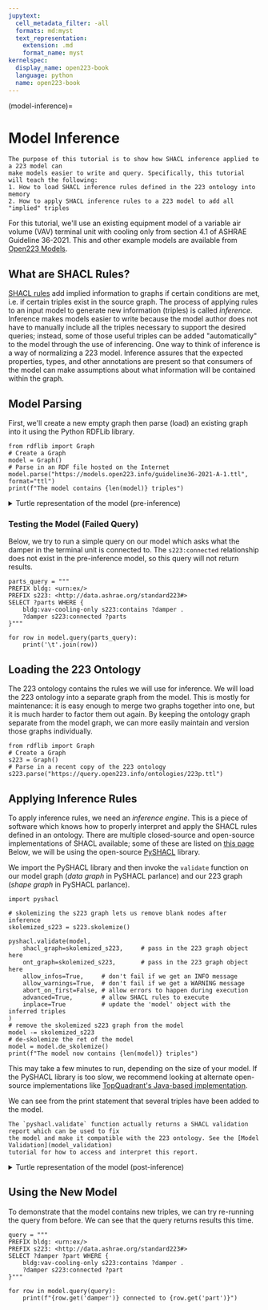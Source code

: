 ```yaml
---
jupytext:
  cell_metadata_filter: -all
  formats: md:myst
  text_representation:
    extension: .md
    format_name: myst
kernelspec:
  display_name: open223-book
  language: python
  name: open223-book
---
```

(model-inference)=
# Model Inference

```{note}
The purpose of this tutorial is to show how SHACL inference applied to a 223 model can
make models easier to write and query. Specifically, this tutorial will teach the following:
1. How to load SHACL inference rules defined in the 223 ontology into memory
2. How to apply SHACL inference rules to a 223 model to add all "implied" triples
```

For this tutorial, we'll use an existing equipment model of a variable air volume (VAV) terminal unit with cooling only from section 4.1 of ASHRAE Guideline 36-2021.
This and other example models are available from [Open223 Models](open223-resources).

## What are SHACL Rules?

[SHACL rules](https://www.w3.org/TR/shacl-af/#rules) add implied information to graphs if certain conditions are met, i.e. if certain triples exist in the source graph.
The process of applying rules to an input model to generate new information (triples) is called *inference*.
Inference makes models easier to write because the model author does not have to manually include all the triples necessary to support the desired queries;
instead, some of those useful triples can be added "automatically" to the model through the use of inferencing.
One way to think of inference is a way of normalizing a 223 model.
Inference assures that the expected properties, types, and other annotations are present so that consumers of the model can make assumptions about what information will be contained within the graph.

## Model Parsing

First, we'll create a new empty graph then parse (load) an existing graph into it using the Python RDFLib library.

```{code-cell}
from rdflib import Graph
# Create a Graph
model = Graph()
# Parse in an RDF file hosted on the Internet
model.parse("https://models.open223.info/guideline36-2021-A-1.ttl", format="ttl")
print(f"The model contains {len(model)} triples")
```

<details>
<summary>Turtle representation of the model (pre-inference)</summary>

```{code-cell}
print(model.serialize())
```

</details>

### Testing the Model (Failed Query)

Below, we try to run a simple query on our model which asks what the damper in the terminal unit is connected to.
The `s223:connected` relationship does not exist in the pre-inference model, so this query will not return results.

```{code-cell}
parts_query = """
PREFIX bldg: <urn:ex/>
PREFIX s223: <http://data.ashrae.org/standard223#>
SELECT ?parts WHERE {
    bldg:vav-cooling-only s223:contains ?damper .
    ?damper s223:connected ?parts
}"""

for row in model.query(parts_query):
    print('\t'.join(row))
```

## Loading the 223 Ontology

The 223 ontology contains the rules we will use for inference.
We will load the 223 ontology into a separate graph from the model.
This is mostly for maintenance: it is easy enough to merge two graphs together into one, but it is much harder to factor them out again.
By keeping the ontology graph separate from the model graph, we can more easily maintain and version those graphs individually.

```{code-cell}
from rdflib import Graph
# Create a Graph
s223 = Graph()
# Parse in a recent copy of the 223 ontology
s223.parse("https://query.open223.info/ontologies/223p.ttl")
```

## Applying Inference Rules

To apply inference rules, we need an *inference engine*.
This is a piece of software which knows how to properly interpret and apply the SHACL rules defined in an ontology.
There are multiple closed-source and open-source implementations of SHACL available; some of these are listed on [this page](other-resources)
Below, we will be using the open-source [PySHACL](https://github.com/RDFLib/pySHACL) library.

We import the PySHACL library and then invoke the `validate` function on our model graph (*data graph* in PySHACL parlance)
and our 223 graph (*shape graph* in PySHACL parlance).

```{code-cell}
import pyshacl

# skolemizing the s223 graph lets us remove blank nodes after inference
skolemized_s223 = s223.skolemize()

pyshacl.validate(model,
    shacl_graph=skolemized_s223,     # pass in the 223 graph object here
    ont_graph=skolemized_s223,       # pass in the 223 graph object here
    allow_infos=True,     # don't fail if we get an INFO message
    allow_warnings=True,  # don't fail if we get a WARNING message
    abort_on_first=False, # allow errors to happen during execution
    advanced=True,        # allow SHACL rules to execute
    inplace=True          # update the 'model' object with the inferred triples
)
# remove the skolemized s223 graph from the model
model -= skolemized_s223
# de-skolemize the ret of the model
model = model.de_skolemize()
print(f"The model now contains {len(model)} triples")
```

This may take a few minutes to run, depending on the size of your model.
If the PySHACL library is too slow, we recommend looking at alternate open-source implementations
like [TopQuadrant's Java-based implementation](https://github.com/TopQuadrant/shacl).

We can see from the print statement that several triples have been added to the model.

```{note}
The `pyshacl.validate` function actually returns a SHACL validation report which can be used to fix
the model and make it compatible with the 223 ontology. See the [Model Validation](model_validation)
tutorial for how to access and interpret this report.
```

<details>
<summary>Turtle representation of the model (post-inference)</summary>

```{code-cell}
print(model.serialize())
```

</details>

## Using the New Model

To demonstrate that the model contains new triples, we can try re-running the query from before.
We can see that the query returns results this time.

```{code-cell}
query = """
PREFIX bldg: <urn:ex/>
PREFIX s223: <http://data.ashrae.org/standard223#>
SELECT ?damper ?part WHERE {
    bldg:vav-cooling-only s223:contains ?damper .
    ?damper s223:connected ?part
}"""

for row in model.query(query):
    print(f"{row.get('damper')} connected to {row.get('part')}")
```
